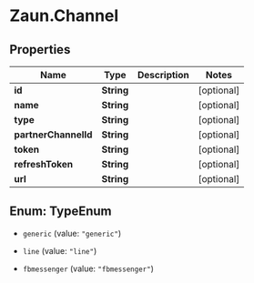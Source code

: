 # Zaun.Channel

## Properties
Name | Type | Description | Notes
------------ | ------------- | ------------- | -------------
**id** | **String** |  | [optional] 
**name** | **String** |  | [optional] 
**type** | **String** |  | [optional] 
**partnerChannelId** | **String** |  | [optional] 
**token** | **String** |  | [optional] 
**refreshToken** | **String** |  | [optional] 
**url** | **String** |  | [optional] 


<a name="TypeEnum"></a>
## Enum: TypeEnum


* `generic` (value: `"generic"`)

* `line` (value: `"line"`)

* `fbmessenger` (value: `"fbmessenger"`)




